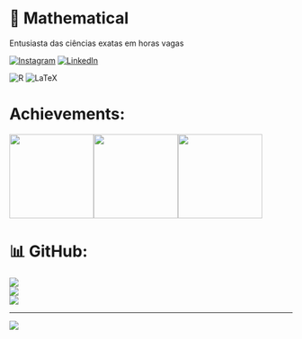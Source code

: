 #  🦝 Mathematical
 Entusiasta das ciências exatas em horas vagas

[![Instagram](https://img.shields.io/badge/Instagram-%23E4405F.svg?logo=Instagram&logoColor=white)](https://instagram.com/diogop.mota/) [![LinkedIn](https://img.shields.io/badge/LinkedIn-%230077B5.svg?logo=linkedin&logoColor=white)](https://linkedin.com/in/diogo-passos-mota/) 


![R](https://img.shields.io/badge/r-%23276DC3.svg?style=for-the-badge&logo=r&logoColor=white) ![LaTeX](https://img.shields.io/badge/latex-%23008080.svg?style=for-the-badge&logo=latex&logoColor=white)
# Achievements:
<p aLign="left">
<img wigth="137" height="150" src="https://user-images.githubusercontent.com/133546659/241347314-2bff8e68-2321-45ac-ab5b-5492f1aa8677.png"><img wigth="137" height="150" src="https://user-images.githubusercontent.com/133546659/241347587-ab4c38d4-28a2-40eb-a6a2-d4661ae4b7fd.png"><img wigth="137" height="150" src="https://user-images.githubusercontent.com/133546659/241347588-660748e3-9e8a-4fe0-927d-8f4552c51fa2.png">
</p>


# 📊 GitHub:
![](https://github-readme-stats.vercel.app/api?username=Diogopmota&theme=default&hide_border=true&include_all_commits=true&count_private=false)<br/>
![](https://github-readme-streak-stats.herokuapp.com/?user=Diogopmota&theme=default&hide_border=true)<br/>
![](https://github-readme-stats.vercel.app/api/top-langs/?username=Diogopmota&theme=default&hide_border=true&include_all_commits=true&count_private=false&layout=compact)

---
[![](https://visitcount.itsvg.in/api?id=Diogopmota&icon=1&color=12)](https://visitcount.itsvg.in)

<!-- Proudly created with GPRM ( https://gprm.itsvg.in ) -->
